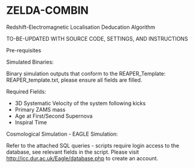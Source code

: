 # ZELDA-COMBIN
Redshift-Electromagnetic Localisation Deducation Algorithm


TO-BE-UPDATED WITH SOURCE CODE, SETTINGS, AND INSTRUCTIONS

Pre-requisites

Simulated Binaries:

Binary simulation outputs that conform to the REAPER_Template: REAPER_template.txt, please ensure all fields are filled.

Required Fields:
- 3D Systematic Velocity of the system following kicks
- Primary ZAMS mass
- Age at First/Second Supernova
- Inspiral Time


Cosmological Simulation - EAGLE Simulation:

Refer to the attached SQL queries - scripts require login access to the database, see relevant fields in the script. Please visit http://icc.dur.ac.uk/Eagle/database.php to create an account. 


